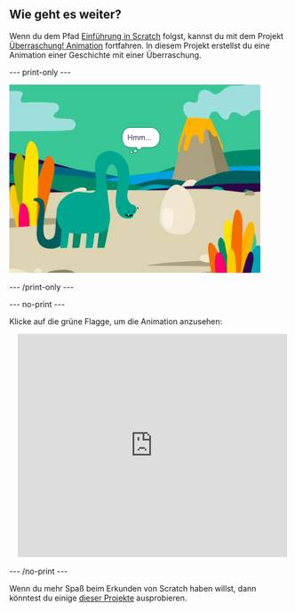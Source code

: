 ## Wie geht es weiter?

Wenn du dem Pfad [Einführung in Scratch](https://projects.raspberrypi.org/en/pathways/scratch-intro) folgst, kannst du mit dem Projekt [Überraschung! Animation](https://projects.raspberrypi.org/en/projects/surprise-animation) fortfahren. In diesem Projekt erstellst du eine Animation einer Geschichte mit einer Überraschung.

--- print-only ---

![Ein Überraschung! Animationsprojekt‘.](images/surprise-story.png)

--- /print-only ---

--- no-print ---

Klicke auf die grüne Flagge, um die Animation anzusehen:

<div class="scratch-preview" style="margin-left: 15px;">
  <iframe allowtransparency="true" width="485" height="402" src="https://scratch.mit.edu/projects/embed/495932563/?autostart=false" frameborder="0"></iframe>
</div>

--- /no-print ---

Wenn du mehr Spaß beim Erkunden von Scratch haben willst, dann könntest du einige [dieser Projekte](https://projects.raspberrypi.org/en/projects?software%5B%5D=scratch&curriculum%5B%5D=%201) ausprobieren.

